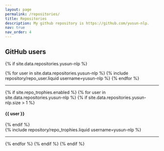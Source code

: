 ```yaml
---
layout: page
permalink: /repositories/
title: Repositories
description: My github repository is https://github.com/yusun-nlp.
nav: true
nav_order: 4
---
```


## GitHub users

{% if site.data.repositories.yusun-nlp %}

<div class="repositories d-flex flex-wrap flex-md-row flex-column justify-content-between align-items-center">
  {% for user in site.data.repositories.yusun-nlp %}
    {% include repository/repo_user.liquid username=yusun-nlp %}
  {% endfor %}
</div>

---

{% if site.repo_trophies.enabled %}
{% for user in site.data.repositories.yusun-nlp %}
{% if site.data.repositories.yusun-nlp.size > 1 %}

  <h4>{{ user }}</h4>
  {% endif %}
  <div class="repositories d-flex flex-wrap flex-md-row flex-column justify-content-between align-items-center">
  {% include repository/repo_trophies.liquid username=yusun-nlp %}
  </div>

---

{% endfor %}
{% endif %}
{% endif %}
